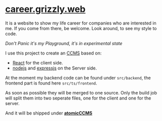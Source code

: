 # [career.grizzly.web](http://career.grizzlydotweb.com) 
It is a website to show my life career for companies who are interested in me.
If you come from there, be welcome. Look around, to see my style to code.

_Don't Panic it's my Playground, 
it's in experimental state_

I use this project to create an [CCMS](https://en.wikipedia.org/wiki/Component_content_management_system) based on:
- [React](https://reactjs.org/) for the client side. 
- [nodejs](https://nodejs.org/en/) and [expressjs](http://expressjs.com/de/) on the Server side.

At the moment my backend code can be found under `src/backend`, the frontend part is found here `src/ts/frontend`.

As soon as possible they will be merged to one source.
Only the build job will split them into two seperate files, one for the client and one for the server.

And it will be shipped under **[atomicCCMS](https://github.com/grizzlydotweb/atomicCCMS)**
